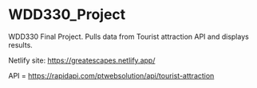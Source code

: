 # WDD330_Project
WDD330 Final Project. Pulls data from Tourist attraction API and displays results.

Netlify site: https://greatescapes.netlify.app/

API = https://rapidapi.com/ptwebsolution/api/tourist-attraction
